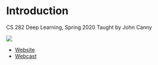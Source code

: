 # Introduction

CS 282 Deep Learning, Spring 2020 
Taught by John Canny

![](https://i.imgur.com/0ztiyxz.png)

* [Website](https://bcourses.berkeley.edu/courses/1487769)
* [Webcast](https://www.youtube.com/playlist?list=PLkFD6_40KJIwaO6Eca8kzsEFBob0nFvwm)